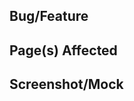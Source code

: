 ## Bug/Feature <!-- Pick one -->

<!-- Summarize how the bug can be reproduced (including browser make/model) or the functionality requested -->

## Page(s) Affected

<!-- https://code.mil/... -->

## Screenshot/Mock <!-- Pick one -->

<!-- Insert an image of the bug or sketch of the feature if relevent` -->

<!--
Please:
* Clearly and concisely name your issue
* Search for duplicate issues https://github.com/deptofdefense/code.mil/issues
* Split different bugs/features into different issues
-->
